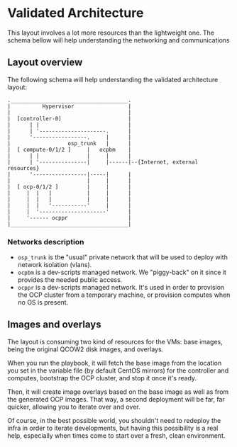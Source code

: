 # Validated Architecture

This layout involves a lot more resources than the lightweight one.
The schema bellow will help understanding the networking and communications

## Layout overview

The following schema will help understanding the validated architecture layout:

```
._____________________________________.
|          Hypervisor                 |
|                                     |
|  [controller-0]                     |
|      | |                            |
|      | '---------------------.      |
|      '-----------------.     |      |
|                  osp_trunk   |      |
|  [ compute-0/1/2 ]     |   ocpbm    |
|      | |               |     |      |
|      | '---------------|     |------|--{Internet, external resources}
|      '-----------------|-----|      |
|                        |     |      |
|  [ ocp-0/1/2 ]         |     |      |
|     |  |   |           |     |      |
|     |  |   |           |     |      |
|     |  |   '-----------'     |      |
|     |  '---------------------'      |
|     '------ ocppr                   |
|_____________________________________|

```

### Networks description

- `osp_trunk` is the "usual" private network that will be used to deploy with network isolation (vlans).
- `ocpbm` is a dev-scripts managed network. We "piggy-back" on it since it provides the needed public access.
- `ocppr` is a dev-scripts managed network. It's used in order to provision the OCP cluster from a temporary machine,
  or provision computes when no OS is present.

## Images and overlays

The layout is consuming two kind of resources for the VMs: base images, being the original QCOW2 disk images, and overlays.

When you run the playbook, it will fetch the base image from the location you set in the variable file (by default CentOS mirrors)
for the controller and computes, bootstrap the OCP cluster, and stop it once it's ready.

Then, it will create image overlays based on the base image as well as from the generated OCP images. That way,
a second deployment will be far, far quicker, allowing you to iterate over and over.

Of course, in the best possible world, you shouldn't need to redeploy the infra in order to iterate developments, but having
this possibility is a real help, especially when times come to start over a fresh, clean environment.
